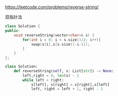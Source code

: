 https://leetcode.com/problems/reverse-string/

双指针法

```c++
class Solution {
public:
    void reverseString(vector<char>& s) {
        for(int i = 0; i < s.size()/2; i++){
            swap(s[i],s[s.size()-i-1]);
        }
    }
};
```

```python
class Solution:
    def reverseString(self, s: List[str]) -> None:
        left,right = 0, len(s) - 1
        while left < right:
            s[left], s[right] = s[right],s[left]
            left, right = left + 1, right - 1

```
